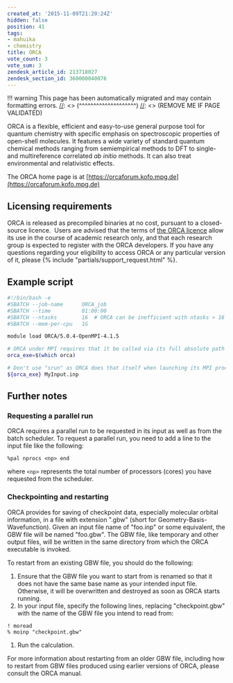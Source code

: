 ```yaml
---
created_at: '2015-11-09T21:20:24Z'
hidden: false
position: 41
tags:
- mahuika
- chemistry
title: ORCA
vote_count: 3
vote_sum: 3
zendesk_article_id: 213718027
zendesk_section_id: 360000040076
---
```




[//]: <> (REMOVE ME IF PAGE VALIDATED)
[//]: <> (vvvvvvvvvvvvvvvvvvvv)
!!! warning
    This page has been automatically migrated and may contain formatting errors.
[//]: <> (^^^^^^^^^^^^^^^^^^^^)
[//]: <> (REMOVE ME IF PAGE VALIDATED)

<!-- The above lines, specifying the category, section and title, must be
present and always comprising the first three lines of the article. -->

ORCA is a flexible, efficient and easy-to-use general purpose tool for
quantum chemistry with specific emphasis on spectroscopic properties of
open-shell molecules. It features a wide variety of standard quantum
chemical methods ranging from semiempirical methods to DFT to single-
and multireference correlated *ab initio* methods. It can also treat
environmental and relativistic effects.

The ORCA home page is
at [https://orcaforum.kofo.mpg.de](https://orcaforum.kofo.mpg.de)

## Licensing requirements

ORCA is released as precompiled binaries at no cost, pursuant to a
closed-source licence.  Users are advised that the terms of [the ORCA
licence](https://orcaforum.kofo.mpg.de/app.php/dlext/?view=detail&df_id=41)
allow its use in the course of academic research only, and that each
research group is expected to register with the ORCA developers. If you
have any questions regarding your eligibility to access ORCA or any
particular version of it, please  {% include "partials/support_request.html" %}.

## Example script

``` bash
#!/bin/bash -e
#SBATCH --job-name      ORCA_job
#SBATCH --time          01:00:00
#SBATCH --ntasks        16  # ORCA can be inefficient with ntasks > 16
#SBATCH --mem-per-cpu   1G

module load ORCA/5.0.4-OpenMPI-4.1.5

# ORCA under MPI requires that it be called via its full absolute path
orca_exe=$(which orca)

# Don't use "srun" as ORCA does that itself when launching its MPI process.
${orca_exe} MyInput.inp
```

## Further notes

### Requesting a parallel run

ORCA requires a parallel run to be requested in its input as well as
from the batch scheduler. To request a parallel run, you need to add a
line to the input file like the following:

``` sl
%pal nprocs <np> end
```

where `<np>` represents the total number of processors (cores) you have
requested from the scheduler.

### Checkpointing and restarting

ORCA provides for saving of checkpoint data, especially molecular
orbital information, in a file with extension ".gbw" (short for
Geometry-Basis-Wavefunction). Given an input file name of "foo.inp" or
some equivalent, the GBW file will be named "foo.gbw". The GBW file,
like temporary and other output files, will be written in the same
directory from which the ORCA executable is invoked.

To restart from an existing GBW file, you should do the following:

1.  Ensure that the GBW file you want to start from is renamed so that
    it does not have the same base name as your intended input file.
    Otherwise, it will be overwritten and destroyed as soon as ORCA
    starts running.
2.  In your input file, specify the following lines, replacing
    "checkpoint.gbw" with the name of the GBW file you intend to read
    from:

``` sl
! moread
% moinp "checkpoint.gbw"
```

1.  Run the calculation.

For more information about restarting from an older GBW file, including
how to restart from GBW files produced using earlier versions of ORCA,
please consult the ORCA manual.